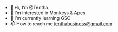 - 👋 Hi, I’m @Tentha
- 👀 I’m interested in Monkeys & Apes
- 🌱 I’m currently learning GSC
- 📫 How to reach me tenthabusiness@gmail.com
